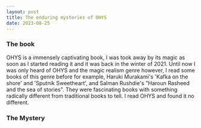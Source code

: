 ```yaml
---
layout: post
title: The enduring mysteries of OHYS
date: 2023-08-25
---
```

### The book
OHYS is a immensely captivating book, I was took away by its magic as soon as I started reading it and it was back in the winter of 2021. Until now I was only heard of OHYS and the magic realism genre however, I read some books of this genre before for example, Haruki Murakami's 'Kafka on the shore' and 'Sputnik Sweetheart', and Salman Rushdie's "Haroun Rasheed and the sea of stories". They were fascinating books with something radically different from traditional books to tell. I read OHYS and found it no different.  
### The Mystery
